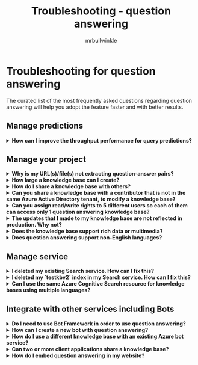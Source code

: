 ﻿---
title: Troubleshooting - question answering
description: The curated list of the most frequently asked questions regarding question answering will help you adopt the feature faster and with better results.
ms.service: cognitive-services
ms.subservice: language-service
author: mrbullwinkle
ms.author: mbullwin
ms.topic: troubleshooting
ms.date: 11/02/2021
---

# Troubleshooting for question answering

The curated list of the most frequently asked questions regarding question answering will help you adopt the feature faster and with better results.

## Manage predictions

<details>
<summary><b>How can I improve the throughput performance for query predictions?</b></summary>

**Answer**:
Throughput performance issues indicate you need to scale up your Cognitive Search. Consider adding a replica to your Cognitive Search to improve performance.

Learn more about [pricing tiers](../Concepts/azure-resources.md).
</details>

## Manage your project

<details>
<summary><b>Why is my URL(s)/file(s) not extracting question-answer pairs?</b></summary>

**Answer**:
It's possible that question answering can't auto-extract some question-and-answer (QnA) content from valid FAQ URLs. In such cases, you can paste the QnA content in a .txt file and see if the tool can ingest it. Alternately, you can editorially add content to your project/knowledge base through the [Language Studio portal](https://language.azure.com).

</details>

<details>
<summary><b>How large a knowledge base can I create?</b></summary>

**Answer**:
The size of the knowledge base depends on the SKU of Azure search you choose when creating the QnA Maker service. Read [here](../concepts/azure-resources.md) for more details.

</details>

<details>
<summary><b>How do I share a knowledge base with others?</b></summary>

**Answer**:
Sharing works at the level of the language resource, that is, all knowledge bases associated a language resource can be shared.
</details>

<details>
<summary><b>Can you share a knowledge base with a contributor that is not in the same Azure Active Directory tenant, to modify a knowledge base?</b></summary>

**Answer**:
Sharing is based on Azure role-based access control (Azure Role-base access control). If you can share _any_ resource in Azure with another user, you can also share question answering.

</details>

<details>
<summary><b>Can you assign read/write rights to 5 different users so each of them can access only 1 question answering knowledge base?</b></summary>

**Answer**:
You can share an entire language resource, not individual knowledge bases.

</details>

<details>
<summary><b>The updates that I made to my knowledge base are not reflected in production. Why not?</b></summary>

**Answer**:
Every edit operation, whether in a table update, test, or setting, needs to be saved before it can be deployed. Be sure to select **Save** after making changes and then re-deploy your project for those changes to be reflected in production.

</details>

<details>
<summary><b>Does the knowledge base support rich data or multimedia?</b></summary>

**Answer**:

#### Multimedia auto-extraction for files and URLs

* URLS - limited HTML-to-Markdown conversion capability.
* Files - not supported

#### Answer text in markdown

Once QnA pairs are in the knowledge base, you can edit an answer's markdown text to include links to media available from public URLs.

</details>

<details>
<summary><b>Does question answering support non-English languages?</b></summary>

**Answer**:
See more details about [supported languages](../language-support.md).

If you have content from multiple languages, be sure to create a separate project for each language.

</details>

## Manage service

<details>
<summary><b>I deleted my existing Search service. How can I fix this?</b></summary>

**Answer**:
If you delete an Azure Cognitive Search index, the operation is final and the index cannot be recovered.

</details>

<details>
<summary><b>I deleted my `testkbv2` index in my Search service. How can I fix this?</b></summary>

**Answer**:
In case you deleted the `testkbv2` index in your Search service, you can restore the data from the last published KB. Use the recovery tool [RestoreTestKBIndex](https://github.com/pchoudhari/QnAMakerBackupRestore/tree/master/RestoreTestKBFromProd) available on GitHub.

</details>

<details>
<summary><b>Can I use the same Azure Cognitive Search resource for knowledge bases using multiple languages?</b></summary>

**Answer**:
To use multiple language and multiple knowledge bases, the user has to create a project for each language and the first project created for the language resource has to select the option **I want to select the language when I create a project in this resource**. This will create a separate Azure search service per language.

</details>

## Integrate with other services including Bots

<details>
<summary><b>Do I need to use Bot Framework in order to use question answering?</b></summary>

**Answer**:
No, you do not need to use the [Bot Framework](https://github.com/Microsoft/botbuilder-dotnet) with question answering. However, Question answering is offered as one of several templates in [Azure Bot Service](/azure/bot-service/). Bot Service enables rapid intelligent bot development through Microsoft Bot Framework, and it runs in a server-less environment.

</details>

<details>
<summary><b>How can I create a new bot with question answering?</b></summary>

**Answer**:
Follow the instructions in [this](../tutorials/bot-service.md) documentation to create your Bot with Azure Bot Service.

</details>

<details>
<summary><b>How do I use a different knowledge base with an existing Azure bot service?</b></summary>

**Answer**:
You need to have the following information about your knowledge base:

* Knowledge base ID.
* Knowledge base's published endpoint custom subdomain name, known as `host`, found on **Settings** page after you publish.
* Knowledge base's published endpoint key - found on **Settings** page after you publish.

With this information, go to your bot's app service in the Azure portal. Under **Settings -> Configuration -> Application settings**, change those values.

The knowledge base's endpoint key is labeled `QnAAuthkey` in the ABS service.

</details>

<details>
<summary><b>Can two or more client applications share a knowledge base?</b></summary>

**Answer**:
Yes, the knowledge base can be queried from any number of clients.

</details>

<details>
<summary><b>How do I embed question answering in my website?</b></summary>

**Answer**:
Follow these steps to embed the question answering service as a web-chat control in your website:

1. Create your FAQ bot by following the instructions [here](../tutorials/bot-service.md).
2. Enable the web chat by following the steps [here](../tutorials/bot-service.md#integrate-the-bot-with-channels)

## Data storage

<details>
<summary><b>What data is stored and where is it stored?</b></summary>

**Answer**:

When you create your language resource for question answering, you selected an Azure region. Your knowledge bases and log files are stored in this region.

</details>
